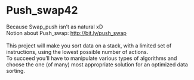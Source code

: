 # Push_swap42
Because Swap_push isn’t as natural xD
<br>
Notion about Push_swap: http://bit.ly/push_swap <br>
<br>
This project will make you sort data on a stack, with a limited set of instructions, using the lowest possible number of actions.<br>
To succeed you’ll have to manipulate various types of algorithms and choose the one (of many) most appropriate solution for an optimized data sorting.
